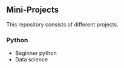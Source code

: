 ## Mini-Projects
This repository consists of different projects.

### Python 
- Beginner python
- Data science